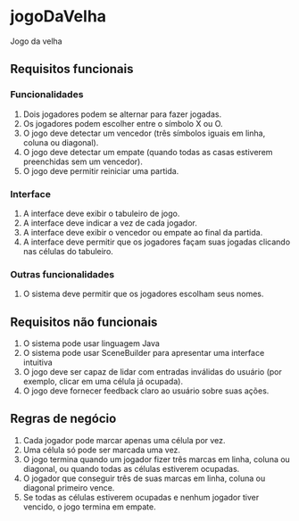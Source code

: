 # jogoDaVelha
Jogo da velha

## Requisitos funcionais

### Funcionalidades
1. Dois jogadores podem se alternar para fazer jogadas.
2. Os jogadores podem escolher entre o símbolo X ou O.
3. O jogo deve detectar um vencedor (três símbolos iguais em linha, coluna ou diagonal).
4. O jogo deve detectar um empate (quando todas as casas estiverem preenchidas sem um vencedor).
5. O jogo deve permitir reiniciar uma partida.

### Interface
1. A interface deve exibir o tabuleiro de jogo.
2. A interface deve indicar a vez de cada jogador.
3. A interface deve exibir o vencedor ou empate ao final da partida.
4. A interface deve permitir que os jogadores façam suas jogadas clicando nas células do tabuleiro.

### Outras funcionalidades
1. O sistema deve permitir que os jogadores escolham seus nomes.


## Requisitos não funcionais
1. O sistema pode usar linguagem Java
2. O sistema pode usar SceneBuilder para apresentar uma interface intuitiva
3. O jogo deve ser capaz de lidar com entradas inválidas do usuário (por exemplo, clicar em uma célula já ocupada).
4. O jogo deve fornecer feedback claro ao usuário sobre suas ações.


## Regras de negócio
1. Cada jogador pode marcar apenas uma célula por vez.
2. Uma célula só pode ser marcada uma vez.
3. O jogo termina quando um jogador fizer três marcas em linha, coluna ou diagonal, ou quando todas as células estiverem ocupadas.
4. O jogador que conseguir três de suas marcas em linha, coluna ou diagonal primeiro vence.
5. Se todas as células estiverem ocupadas e nenhum jogador tiver vencido, o jogo termina em empate.
